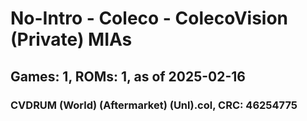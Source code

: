 # No-Intro - Coleco - ColecoVision (Private) MIAs
## Games: 1, ROMs: 1, as of 2025-02-16

### CVDRUM (World) (Aftermarket) (Unl).col, CRC: 46254775

